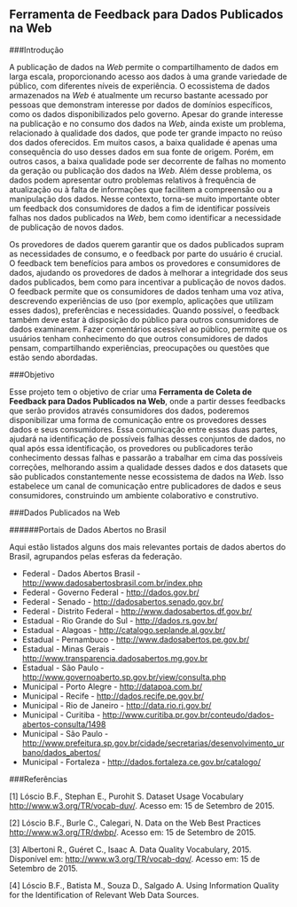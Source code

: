 ## Ferramenta de Feedback para Dados Publicados na Web

###Introdução

A publicação de dados  na *Web* permite o compartilhamento de dados em larga escala, proporcionando acesso aos dados à uma grande variedade de público, com diferentes níveis de experiência. O ecossistema de dados armazenados na *Web* é atualmente um recurso bastante acessado por pessoas que demonstram interesse por dados de domínios específicos, como os dados disponibilizados pelo governo. Apesar do grande interesse na publicação e no consumo dos dados na *Web*, ainda existe um problema, relacionado à qualidade dos dados, que pode ter grande impacto no reúso dos dados oferecidos. Em muitos casos, a baixa qualidade é apenas uma consequência do uso desses dados em sua fonte de origem. Porém, em outros casos, a baixa qualidade pode ser decorrente de falhas no momento da geração ou publicação dos dados na *Web*. Além desse problema, os dados podem apresentar outro problemas relativos à frequência de atualização ou à falta de informações que facilitem a compreensão ou a manipulação dos dados. Nesse contexto, torna-se muito importante obter um feedback dos consumidores de dados a fim de identificar possíveis falhas nos dados publicados na *Web*, bem como identificar a necessidade de publicação de novos dados.

 Os provedores de dados querem garantir que os dados publicados supram as necessidades de consumo, e o feedback por parte do usuário é crucial. O feedback tem benefícios para ambos os provedores e consumidores de dados, ajudando os provedores de dados à melhorar a integridade dos seus dados publicados, bem como para incentivar a publicação de novos dados. O feedback permite que os consumidores de dados tenham uma voz ativa, descrevendo experiências de uso (por exemplo, aplicações que utilizam esses dados), preferências e necessidades. Quando possível, o feedback também deve estar à disposição do público para outros consumidores de dados examinarem. Fazer comentários acessível ao público, permite que os usuários tenham conhecimento do que outros consumidores de dados pensam, compartilhando experiências, preocupações ou questões que estão sendo abordadas. 

###Objetivo

Esse projeto tem o objetivo de criar uma **Ferramenta de Coleta de Feedback para Dados Publicados na Web**, onde a partir desses feedbacks que serão providos através consumidores dos dados, poderemos disponibilizar uma forma de comunicação entre os provedores desses dados e seus consumidores. Essa comunicação entre essas duas partes, ajudará na identificação de possíveis falhas desses conjuntos de dados, no qual após essa identificação, os provedores ou publicadores terão conhecimento dessas falhas e passarão a trabalhar em cima das possíveis correções, melhorando assim a qualidade desses dados e dos datasets que são publicados constantemente nesse ecossistema de dados na *Web*. Isso estabelece um canal de comunicação entre publicadores de dados e seus consumidores, construindo um ambiente colaborativo e construtivo. 

###Dados Publicados na Web

######Portais de Dados Abertos no Brasil

Aqui estão listados alguns dos mais relevantes portais de dados abertos do Brasil, agrupandos pelas esferas da federação.

- Federal - Dados Abertos Brasil - http://www.dadosabertosbrasil.com.br/index.php
- Federal - Governo Federal - http://dados.gov.br/
- Federal - Senado - http://dadosabertos.senado.gov.br/
- Federal - Distrito Federal - http://www.dadosabertos.df.gov.br/
- Estadual - Rio Grande do Sul - http://dados.rs.gov.br/	
- Estadual - Alagoas - http://catalogo.seplande.al.gov.br/
- Estadual - Pernambuco - http://www.dadosabertos.pe.gov.br/
- Estadual - Minas Gerais - http://www.transparencia.dadosabertos.mg.gov.br
- Estadual - São Paulo - http://www.governoaberto.sp.gov.br/view/consulta.php
- Municipal - Porto Alegre - http://datapoa.com.br/
- Municipal - Recife - http://dados.recife.pe.gov.br/	
- Municipal - Rio de Janeiro - http://data.rio.rj.gov.br/	
- Municipal - Curitiba - http://www.curitiba.pr.gov.br/conteudo/dados-abertos-consulta/1498	
- Municipal - São Paulo - http://www.prefeitura.sp.gov.br/cidade/secretarias/desenvolvimento_urbano/dados_abertos/	
- Municipal - Fortaleza - http://dados.fortaleza.ce.gov.br/catalogo/

###Referências

[1] Lóscio B.F., Stephan E., Purohit S. Dataset Usage Vocabulary <http://www.w3.org/TR/vocab-duv/>. Acesso em: 15 de Setembro de 2015.

[2] Lóscio B.F., Burle C., Calegari, N. Data on the Web Best Practices <http://www.w3.org/TR/dwbp/>. Acesso em: 15 de Setembro de 2015.

[3] Albertoni R., Guéret C., Isaac A. Data Quality Vocabulary, 2015. Disponível em: <http://www.w3.org/TR/vocab-dqv/>. Acesso em: 15 de Setembro de 2015.

[4] Lóscio B.F., Batista M., Souza D., Salgado A. Using Information Quality for the Identification of Relevant Web Data Sources.
